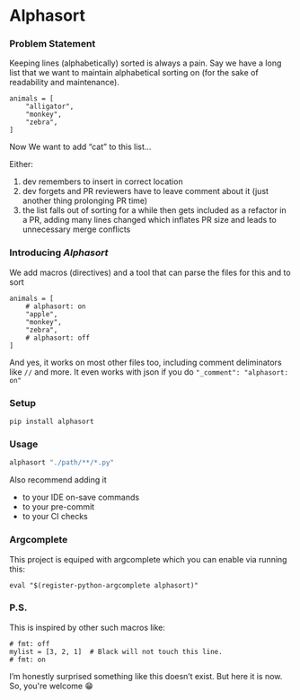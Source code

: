 # Alphasort

### Problem Statement
Keeping lines (alphabetically) sorted is always a pain. Say we have a long list that we want to maintain alphabetical sorting on (for the sake of readability and maintenance).


```
animals = [
    "alligator",
    "monkey",
    "zebra",
]
```

Now We want to add “cat” to this list...

Either:
1) dev remembers to insert in correct location
2) dev forgets and PR reviewers have to leave comment about it (just another thing prolonging PR time)
3) the list falls out of sorting for a while then gets included as a refactor in a PR, adding many lines changed which inflates PR size and leads to unnecessary merge conflicts

### Introducing _Alphasort_

We add macros (directives) and a tool that can parse the files for this and to sort


```
animals = [
    # alphasort: on
    "apple",
    "monkey",
    "zebra",
    # alphasort: off
]
```

And yes, it works on most other files too, including comment deliminators like `//` and more.
It even works with json if you do `"_comment": "alphasort: on"`


### Setup
```shell
pip install alphasort
```

### Usage
```bash
alphasort "./path/**/*.py"
```

Also recommend adding it
- to your IDE on-save commands
- to your pre-commit
- to your CI checks

### Argcomplete
This project is equiped with argcomplete which you can enable via running this:

`eval "$(register-python-argcomplete alphasort)"`


### P.S.
This is inspired by other such macros like:
```
# fmt: off
mylist = [3, 2, 1]  # Black will not touch this line.
# fmt: on

```

I’m honestly surprised something like this doesn’t exist. But here it is now. So, you're welcome 😁
